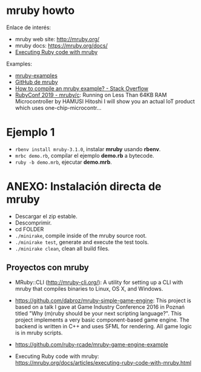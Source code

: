 
# mruby howto

Enlace de interés:
* mruby web site: http://mruby.org/
* mruby docs: https://mruby.org/docs/
* [Executing Ruby code with mruby](http://mruby.org/docs/articles/executing-ruby-code-with-mruby.html)

Examples:
* [mruby-examples](https://github.com/rmosolgo/mruby-examples/blob/master/readme.md)
* [GitHub de mruby](https://github.com/mruby/mruby)
* [How to compile an mruby example? - Stack Overflow](https://stackoverflow.com/questions/19329146/how-to-compile-an-mruby-example)
* [RubyConf 2019 - mruby/c](https://youtu.be/1VFPSHs3WvI): Running on Less Than 64KB RAM Microcontroller by HAMUSI Hitoshi I will show you an actual IoT product which uses one-chip-microcontr...

# Ejemplo 1

* `rbenv install mruby-3.1.0`, instalar **mruby** usando **rbenv**.
* `mrbc demo.rb`, compilar el ejemplo **demo.rb** a bytecode.
* `ruby -b demo.mrb`, ejecutar **demo.mrb**.

# ANEXO: Instalación directa de mruby

* Descargar el zip estable.
* Descomprimir.
* cd FOLDER
* `./minirake`, compile inside of the mruby source root.
* `./minirake test`, generate and execute the test tools.
* `./minirake clean`, clean all build files.

## Proyectos con mruby

* MRuby::CLI (http://mruby-cli.org/): A utility for setting up a CLI with mruby that compiles binaries to Linux, OS X, and Windows.
* https://github.com/dabroz/mruby-simple-game-engine: This project is based on a talk I gave at Game Industry Conference 2016 in Poznań titled "Why (m)ruby should be your next scripting language?". This project implements a very basic component-based game engine. The backend is written in C++ and uses SFML for rendering. All game logic is in mruby scripts.
* https://github.com/ruby-rcade/mruby-game-engine-example


* Executing Ruby code with mruby: https://mruby.org/docs/articles/executing-ruby-code-with-mruby.html
